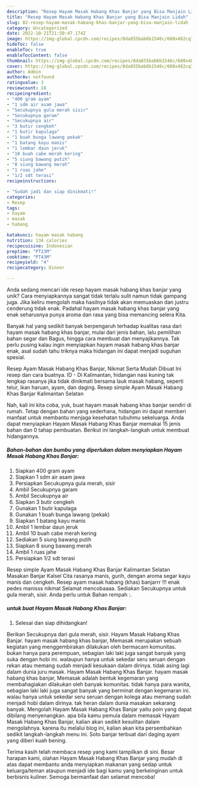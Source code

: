 ```yaml
---
description: "Resep Hayam Masak Habang Khas Banjar yang Bisa Manjain Lidah"
title: "Resep Hayam Masak Habang Khas Banjar yang Bisa Manjain Lidah"
slug: 82-resep-hayam-masak-habang-khas-banjar-yang-bisa-manjain-lidah
category: Uncategorized
date: 2022-10-21T21:50:47.174Z
image: https://img-global.cpcdn.com/recipes/8da855bab6b1546c/680x482cq70/hayam-masak-habang-khas-banjar-foto-resep-utama.jpg
hideToc: false
enableToc: true
enableTocContent: false
thumbnail: https://img-global.cpcdn.com/recipes/8da855bab6b1546c/680x482cq70/hayam-masak-habang-khas-banjar-foto-resep-utama.jpg
cover: https://img-global.cpcdn.com/recipes/8da855bab6b1546c/680x482cq70/hayam-masak-habang-khas-banjar-foto-resep-utama.jpg
author: Admin
authorAv: notfound
ratingvalue: 3
reviewcount: 18
recipeingredient:
- "400 gram ayam"
- "1 sdm air asam jawa"
- "Secukupnya gula merah sisir"
- "Secukupnya garam"
- "Secukupnya air"
- "3 butir cengkeh"
- "1 butir kapulaga"
- "1 buah bunga lawang pekak"
- "1 batang kayu manis"
- "1 lembar daun jeruk"
- "10 buah cabe merah kering"
- "5 siung bawang putih"
- "8 siung bawang merah"
- "1 ruas jahe"
- "1/2 sdt terasi"
recipeinstructions:

- "Sudah jadi dan siap dinikmati!"
categories:
- Resep
tags:
- hayam
- masak
- habang

katakunci: hayam masak habang 
nutrition: 134 calories
recipecuisine: Indonesian
preptime: "PT23M"
cooktime: "PT43M"
recipeyield: "4"
recipecategory: Dinner

---
```





Anda sedang mencari ide resep hayam masak habang khas banjar yang unik? Cara menyiapkannya sangat tidak terlalu sulit namun tidak gampang juga. Jika keliru mengolah maka hasilnya tidak akan memuaskan dan justru cenderung tidak enak. Padahal hayam masak habang khas banjar yang enak seharusnya punya aroma dan rasa yang bisa memancing selera Kita.





Banyak hal yang sedikit banyak berpengaruh terhadap kualitas rasa dari hayam masak habang khas banjar, mulai dari jenis bahan, lalu pemilihan bahan segar dan Bagus, hingga cara membuat dan menyajikannya. Tak perlu pusing kalau ingin menyiapkan hayam masak habang khas banjar enak,      asal sudah tahu triknya maka hidangan ini dapat menjadi suguhan spesial.














Resep Ayam Masak Habang Khas Banjar, Nikmat Serta Mudah Dibuat Ini resep dan cara buatnya. ID - Di Kalimantan, hidangan nasi kuning tak lengkap rasanya jika tidak dinikmati bersama lauk masak habang, seperti telur, ikan haruan, ayam, dan daging. Resep simple Ayam Masak Habang Khas Banjar Kalimantan Selatan






Nah, kali ini kita coba, yuk, buat hayam masak habang khas banjar sendiri di rumah. Tetap dengan bahan yang sederhana, hidangan ini dapat memberi manfaat untuk membantu menjaga kesehatan tubuhmu sekeluarga. Anda dapat menyiapkan Hayam Masak Habang Khas Banjar memakai 15 jenis bahan dan 0 tahap pembuatan. Berikut ini langkah-langkah untuk membuat hidangannya.

<!--inarticleads1-->

##### Bahan-bahan dan bumbu yang diperlukan dalam menyiapkan Hayam Masak Habang Khas Banjar:

1. Siapkan 400 gram ayam
1. Siapkan 1 sdm air asam jawa
1. Persiapkan Secukupnya gula merah, sisir
1. Ambil Secukupnya garam
1. Ambil Secukupnya air
1. Siapkan 3 butir cengkeh
1. Gunakan 1 butir kapulaga
1. Gunakan 1 buah bunga lawang (pekak)
1. Siapkan 1 batang kayu manis
1. Ambil 1 lembar daun jeruk
1. Ambil 10 buah cabe merah kering
1. Sediakan 5 siung bawang putih
1. Siapkan 8 siung bawang merah
1. Ambil 1 ruas jahe
1. Persiapkan 1/2 sdt terasi


Resep simple Ayam Masak Habang Khas Banjar Kalimantan Selatan Masakan Banjar Kalsel Cita rasanya manis, gurih, dengan aroma segar kayu manis dan cengkeh. Resep ayam masak habang (khas) banjarrr !!! enak pedes manisss nikmat Selamat mencobaaaa. Sediakan Secukupnya untuk gula merah, sisir. Anda perlu untuk Bahan rempah :. 

<!--inarticleads2-->

#####  untuk buat Hayam Masak Habang Khas Banjar:


1. Selesai dan siap dihidangkan!

Berikan Secukupnya dari gula merah, sisir. Hayam Masak Habang Khas Banjar. hayam masak habang khas banjar, Memasak merupakan sebuah kegiatan yang menggembirakan dilakukan oleh bermacam komunitas. bukan hanya para perempuan, sebagian laki laki juga sangat banyak yang suka dengan hobi ini. walaupun hanya untuk sekedar seru seruan dengan rekan atau memang sudah menjadi kesukaan dalam dirinya. tidak asing lagi dalam dunia juru masak. Hayam Masak Habang Khas Banjar. hayam masak habang khas banjar, Memasak adalah bentuk kegemaran yang membahagiakan dilakukan oleh banyak komunitas. tidak hanya para wanita, sebagian laki laki juga sangat banyak yang berminat dengan kegemaran ini. walau hanya untuk sekedar seru seruan dengan kolega atau memang sudah menjadi hobi dalam dirinya. tak heran dalam dunia masakan sekarang banyak. Mengolah Hayam Masak Habang Khas Banjar yaitu poin yang dapat dibilang menyenangkan. apa bila kamu pemula dalam memasak Hayam Masak Habang Khas Banjar, kalian akan sedikit kesulitan dalam mengolahnya. karena itu melalui blog ini, kalian akan kita persembahkan sedikit langkah-langkah menu ini. Soto banjar terbuat dari daging ayam yang diberi kuah bening. 

Terima kasih telah membaca resep yang kami tampilkan di sini. Besar harapan kami, olahan Hayam Masak Habang Khas Banjar yang mudah di atas dapat membantu anda menyiapkan makanan yang sedap untuk keluarga/teman ataupun menjadi ide bagi kamu yang berkeinginan untuk berbisnis kuliner. Semoga bermanfaat dan selamat mencoba!
